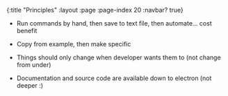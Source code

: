 {:title "Principles"
 :layout :page
 :page-index 20
 :navbar? true}

* Run commands by hand, then save to text file, then automate... cost benefit

* Copy from example, then make specific

* Things should only change when developer wants them to (not change from under)

* Documentation and source code are available down to electron (not deeper :)
